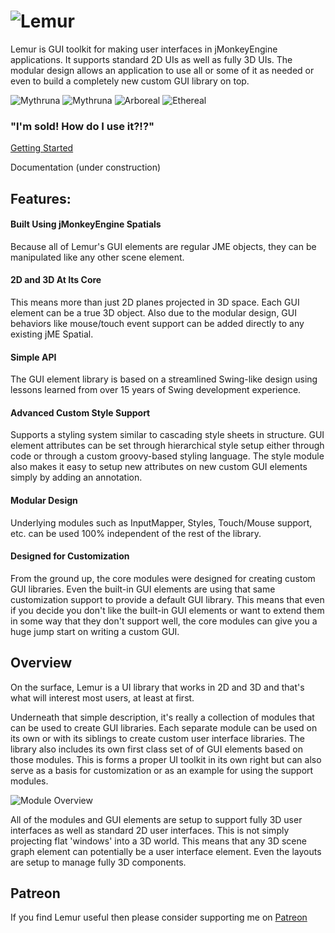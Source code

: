 #      ![Lemur](http://i.imgur.com/2Pur3pG.png) 

Lemur is GUI toolkit for making user interfaces in jMonkeyEngine applications.  It supports standard 2D UIs as well as fully 3D UIs.  The modular design allows an application to use all or some of it as needed or even to build a completely new custom GUI library on top.

![Mythruna](http://i.imgur.com/xlhbDgL.png) ![Mythruna](http://i.imgur.com/5wFF4YY.png) 
![Arboreal](http://i.imgur.com/2O0Ivmq.png) ![Ethereal](http://i.imgur.com/zrYgDgI.png)

### "I'm sold! How do I use it?!?"

[Getting Started](https://github.com/jMonkeyEngine-Contributions/Lemur/wiki/Getting-Started)

Documentation (under construction)

## Features:

#### Built Using jMonkeyEngine Spatials
Because all of Lemur's GUI elements are regular JME objects, they can be manipulated like any other scene element.

#### 2D and 3D At Its Core
This means more than just 2D planes projected in 3D space.   Each GUI element can be a true 3D object.  Also
due to the modular design, GUI behaviors like mouse/touch event support can be added directly to any existing
jME Spatial.

#### Simple API
The GUI element library is based on a streamlined Swing-like design using lessons learned from over 15 years of Swing development experience.

#### Advanced Custom Style Support
Supports a styling system similar to cascading style sheets in structure.  GUI element attributes can be set through hierarchical style setup either through code or through a custom groovy-based styling language.  The style module also makes it easy to setup new attributes on new custom GUI elements simply by adding an annotation.

#### Modular Design
Underlying modules such as InputMapper, Styles, Touch/Mouse support, etc. can be used 100% independent of the rest of the library.

#### Designed for Customization
From the ground up, the core modules were designed for creating custom GUI libraries.  Even the built-in GUI elements are using that same customization support to provide a default GUI library.  This means that even if you decide you don't like the built-in GUI elements or want to extend them in some way that they don't support well, the core modules can give you a huge jump start on writing a custom GUI.

## Overview

On the surface, Lemur is a UI library that works in 2D and 3D and that's what will interest
most users, at least at first.

Underneath that simple description, it's really a collection of modules that can be used to 
create GUI libraries.  Each separate module can be used on its own or with its siblings to create 
custom user interface libraries.  The library also includes its own first 
class set of of GUI elements based on those modules.  This is forms a proper 
UI toolkit in its own right but can also serve as a basis for customization or 
as an example for using the support modules.

![Module Overview](http://i.imgur.com/Q7OYlBn.png)

All of the modules and GUI elements are setup to support fully 3D user interfaces as well as 
standard 2D user interfaces.  This is not simply projecting flat 'windows' into a 3D world.  This 
means that any 3D scene graph element can potentially be a user interface element.  Even 
the layouts are setup to manage fully 3D components.

## Patreon

If you find Lemur useful then please consider supporting me on [Patreon](https//patreon.com/pspeed42)
